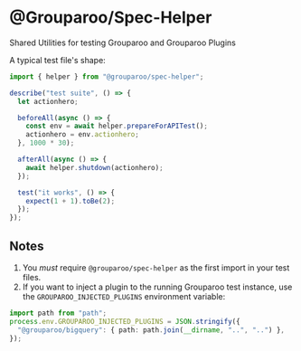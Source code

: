 # @Grouparoo/Spec-Helper

Shared Utilities for testing Grouparoo and Grouparoo Plugins

A typical test file's shape:

```ts
import { helper } from "@grouparoo/spec-helper";

describe("test suite", () => {
  let actionhero;

  beforeAll(async () => {
    const env = await helper.prepareForAPITest();
    actionhero = env.actionhero;
  }, 1000 * 30);

  afterAll(async () => {
    await helper.shutdown(actionhero);
  });

  test("it works", () => {
    expect(1 + 1).toBe(2);
  });
});
```

## Notes

1. You _must_ require `@grouparoo/spec-helper` as the first import in your test files.
2. If you want to inject a plugin to the running Grouparoo test instance, use the `GROUPAROO_INJECTED_PLUGINS` environment variable:

```ts
import path from "path";
process.env.GROUPAROO_INJECTED_PLUGINS = JSON.stringify({
  "@grouparoo/bigquery": { path: path.join(__dirname, "..", "..") },
});
```
